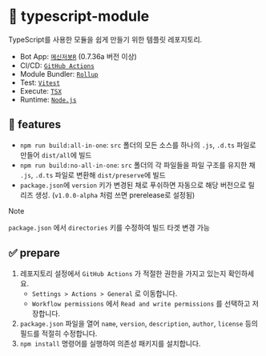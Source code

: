 # 🧩 typescript-module

TypeScript를 사용한 모듈을 쉽게 만들기 위한 템플릿 레포지토리.  

- Bot App: [`메신저봇R`](https://github.com/MessengerBotTeam/msgbot-old-release/releases/tag/0.7.36a) (0.7.36a 버전 이상)
- CI/CD: [`GitHub Actions`](https://github.com/features/actions)
- Module Bundler: [`Rollup`](https://rollupjs.org/)
- Test: [`Vitest`](https://vitest.dev/)
- Execute: [`TSX`](https://tsx.is/)
- Runtime: [`Node.js`](https://nodejs.org/en)

## 📜 features
- `npm run build:all-in-one`: `src` 폴더의 모든 소스를 하나의 `.js`, `.d.ts` 파일로 만들어 `dist/all`에 빌드
- `npm run build:no-all-in-one`: `src` 폴더의 각 파일들을 파일 구조를 유지한 채 `.js`, `.d.ts` 파일로 변환해 `dist/preserve`에 빌드
- `package.json`에 `version` 키가 변경된 채로 푸쉬하면 자동으로 해당 버전으로 릴리즈 생성. (`v1.0.0-alpha` 처럼 쓰면 prerelease로 설정됨)

> [!NOTE]
> `package.json` 에서 `directories` 키를 수정하여 빌드 타겟 변경 가능

## ✅ prepare
1. 레포지토리 설정에서 `GitHub Actions` 가 적절한 권한을 가지고 있는지 확인하세요.
    - `Settings > Actions > General` 로 이동합니다.
    - `Workflow permissions` 에서 `Read and write permissions` 를 선택하고 저장합니다.
2. `package.json` 파일을 열어 `name`, `version`, `description`, `author`, `license` 등의 필드를 적절히 수정합니다.
3. `npm install` 명령어를 실행하여 의존성 패키지를 설치합니다.
